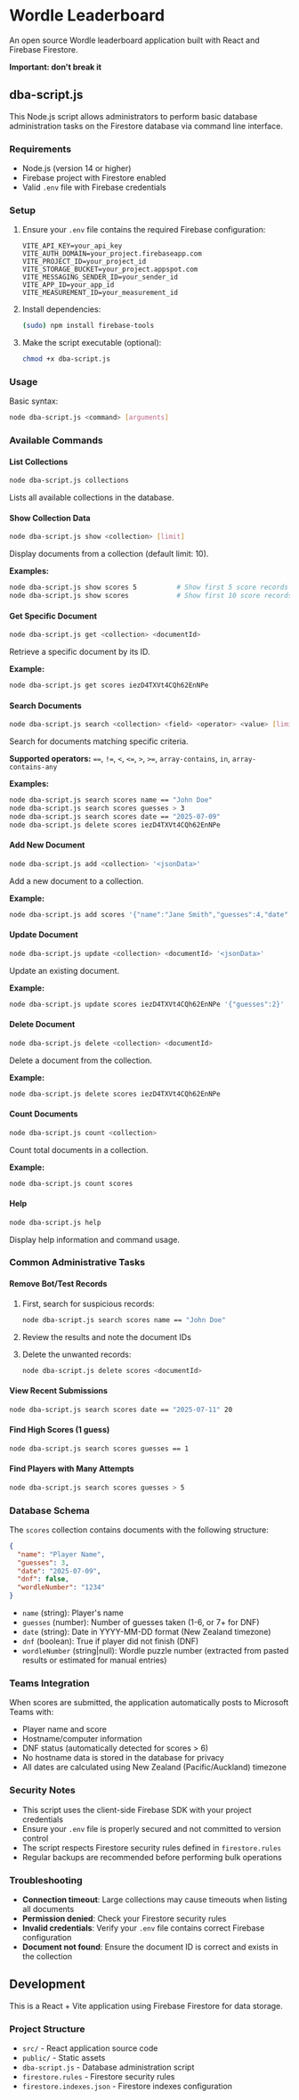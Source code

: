 # Wordle Leaderboard

An open source Wordle leaderboard application built with React and Firebase Firestore.

**Important: don't break it**

## dba-script.js

This Node.js script allows administrators to perform basic database administration tasks on the Firestore database via command line interface.

### Requirements

- Node.js (version 14 or higher)
- Firebase project with Firestore enabled
- Valid `.env` file with Firebase credentials

### Setup

1. Ensure your `.env` file contains the required Firebase configuration:
   ```
   VITE_API_KEY=your_api_key
   VITE_AUTH_DOMAIN=your_project.firebaseapp.com
   VITE_PROJECT_ID=your_project_id
   VITE_STORAGE_BUCKET=your_project.appspot.com
   VITE_MESSAGING_SENDER_ID=your_sender_id
   VITE_APP_ID=your_app_id
   VITE_MEASUREMENT_ID=your_measurement_id
   ```

2. Install dependencies:
   ```bash
   (sudo) npm install firebase-tools
   ```

3. Make the script executable (optional):
   ```bash
   chmod +x dba-script.js
   ```

### Usage

Basic syntax:
```bash
node dba-script.js <command> [arguments]
```

### Available Commands

#### List Collections
```bash
node dba-script.js collections
```
Lists all available collections in the database.

#### Show Collection Data
```bash
node dba-script.js show <collection> [limit]
```
Display documents from a collection (default limit: 10).

**Examples:**
```bash
node dba-script.js show scores 5          # Show first 5 score records
node dba-script.js show scores            # Show first 10 score records
```

#### Get Specific Document
```bash
node dba-script.js get <collection> <documentId>
```
Retrieve a specific document by its ID.

**Example:**
```bash
node dba-script.js get scores iezD4TXVt4CQh62EnNPe
```

#### Search Documents
```bash
node dba-script.js search <collection> <field> <operator> <value> [limit]
```
Search for documents matching specific criteria.

**Supported operators:** `==`, `!=`, `<`, `<=`, `>`, `>=`, `array-contains`, `in`, `array-contains-any`

**Examples:**
```bash
node dba-script.js search scores name == "John Doe"
node dba-script.js search scores guesses > 3
node dba-script.js search scores date == "2025-07-09"
node dba-script.js delete scores iezD4TXVt4CQh62EnNPe
```

#### Add New Document
```bash
node dba-script.js add <collection> '<jsonData>'
```
Add a new document to a collection.

**Example:**
```bash
node dba-script.js add scores '{"name":"Jane Smith","guesses":4,"date":"2025-07-11"}'
```

#### Update Document
```bash
node dba-script.js update <collection> <documentId> '<jsonData>'
```
Update an existing document.

**Example:**
```bash
node dba-script.js update scores iezD4TXVt4CQh62EnNPe '{"guesses":2}'
```

#### Delete Document
```bash
node dba-script.js delete <collection> <documentId>
```
Delete a document from the collection.

**Example:**
```bash
node dba-script.js delete scores iezD4TXVt4CQh62EnNPe
```

#### Count Documents
```bash
node dba-script.js count <collection>
```
Count total documents in a collection.

**Example:**
```bash
node dba-script.js count scores
```

#### Help
```bash
node dba-script.js help
```
Display help information and command usage.

### Common Administrative Tasks

#### Remove Bot/Test Records
1. First, search for suspicious records:
   ```bash
   node dba-script.js search scores name == "John Doe"
   ```

2. Review the results and note the document IDs

3. Delete the unwanted records:
   ```bash
   node dba-script.js delete scores <documentId>
   ```

#### View Recent Submissions
```bash
node dba-script.js search scores date == "2025-07-11" 20
```

#### Find High Scores (1 guess)
```bash
node dba-script.js search scores guesses == 1
```

#### Find Players with Many Attempts
```bash
node dba-script.js search scores guesses > 5
```

### Database Schema

The `scores` collection contains documents with the following structure:
```json
{
  "name": "Player Name",
  "guesses": 3,
  "date": "2025-07-09",
  "dnf": false,
  "wordleNumber": "1234"
}
```

- `name` (string): Player's name
- `guesses` (number): Number of guesses taken (1-6, or 7+ for DNF)
- `date` (string): Date in YYYY-MM-DD format (New Zealand timezone)
- `dnf` (boolean): True if player did not finish (DNF)
- `wordleNumber` (string|null): Wordle puzzle number (extracted from pasted results or estimated for manual entries)

### Teams Integration

When scores are submitted, the application automatically posts to Microsoft Teams with:
- Player name and score
- Hostname/computer information
- DNF status (automatically detected for scores > 6)
- No hostname data is stored in the database for privacy
- All dates are calculated using New Zealand (Pacific/Auckland) timezone

### Security Notes

- This script uses the client-side Firebase SDK with your project credentials
- Ensure your `.env` file is properly secured and not committed to version control
- The script respects Firestore security rules defined in `firestore.rules`
- Regular backups are recommended before performing bulk operations

### Troubleshooting

- **Connection timeout**: Large collections may cause timeouts when listing all documents
- **Permission denied**: Check your Firestore security rules
- **Invalid credentials**: Verify your `.env` file contains correct Firebase configuration
- **Document not found**: Ensure the document ID is correct and exists in the collection

## Development

This is a React + Vite application using Firebase Firestore for data storage.

### Project Structure
- `src/` - React application source code
- `public/` - Static assets
- `dba-script.js` - Database administration script
- `firestore.rules` - Firestore security rules
- `firestore.indexes.json` - Firestore indexes configuration

